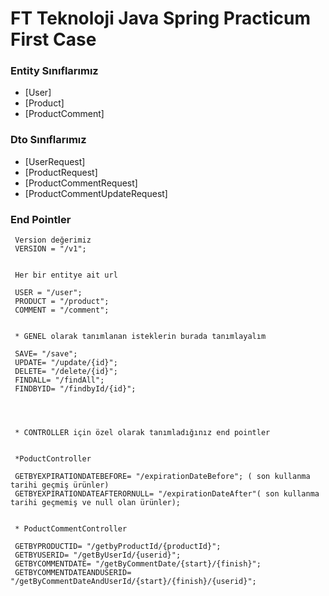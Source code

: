 # FT Teknoloji Java Spring Practicum First Case

### Entity Sınıflarımız



* [User]
* [Product]
* [ProductComment]

### Dto Sınıflarımız

* [UserRequest]
* [ProductRequest]
* [ProductCommentRequest]
* [ProductCommentUpdateRequest]



### End Pointler

     Version değerimiz
     VERSION = "/v1";


     Her bir entitye ait url  
     
     USER = "/user";
     PRODUCT = "/product";
     COMMENT = "/comment";

   
     * GENEL olarak tanımlanan isteklerin burada tanımlayalım
   
     SAVE= "/save";
     UPDATE= "/update/{id}";
     DELETE= "/delete/{id}";
     FINDALL= "/findAll";
     FINDBYID= "/findbyId/{id}";




     * CONTROLLER için özel olarak tanımladığınız end pointler
    

     *PoductController

     GETBYEXPIRATIONDATEBEFORE= "/expirationDateBefore"; ( son kullanma tarihi geçmiş ürünler)
     GETBYEXPIRATIONDATEAFTERORNULL= "/expirationDateAfter"( son kullanma tarihi geçmemiş ve null olan ürünler);

    
     * PoductCommentController
      
     GETBYPRODUCTID= "/getbyProductId/{productId}";
     GETBYUSERID= "/getByUserId/{userid}";
     GETBYCOMMENTDATE= "/getByCommentDate/{start}/{finish}";
     GETBYCOMMENTDATEANDUSERID= "/getByCommentDateAndUserId/{start}/{finish}/{userid}";
